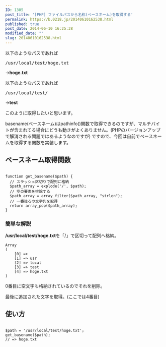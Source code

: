 ```yaml
---
ID: 1305
post_title: '[PHP] ファイルパスから名称(ベースネーム)を取得する'
permalink: https://b.0218.jp/20140610162538.html
published: true
post_date: 2014-06-10 16:25:38
modified_date: ""
slug: 20140610162538.html
---
```

以下のようなパスであれば
<pre>/usr/local/test/hoge.txt</pre>
→<b>hoge.txt</b>
  
以下のようなパスであれば
<pre>/usr/local/test/</pre>
→<b>test</b>

このように取得したいと思います。

basename(ベースネーム)はpathinfo()関数で取得できるのですが、マルチバイトが含まれてる場合にどうも動きがよくありません。<span class="text-muted">(PHPのバージョンアップで解消される問題ではあるようなのですが)</span>
ですので、今回は自前でベースネームを取得する関数を実装します。
<!--more-->
<h2>ベースネーム取得関数</h2>
<pre class="language-php"><code>
function get_basename($path) {
  // スラッシュ区切りで配列に格納
  $path_array = explode('/', $path);
  // 空の要素を排除する
  $path_array = array_filter($path_array, "strlen");
  // 一番後ろの文字列を取得
  return array_pop($path_array);
}
</code></pre>

<h3>簡単な解説</h3>
<b>/usr/local/test/hoge.txt</b>を「/」で区切って配列へ格納。
<pre class="language-php"><code>Array
(
    [0] => 
    [1] => usr
    [2] => local
    [3] => test
    [4] => hoge.txt
)</code></pre>

0番目に空文字も格納されているのでそれを削除。

最後に追加された文字を取得。(ここでは4番目)

<h2>使い方</h2>
<pre class="language-php"><code>
$path = '/usr/local/test/hoge.txt';
get_basename($path);
// => hoge.txt
</code></pre>